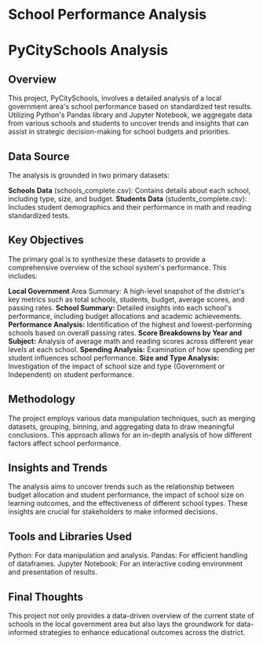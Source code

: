 # School Performance Analysis

# PyCitySchools Analysis 

## Overview

This project, PyCitySchools, involves a detailed analysis of a local government area's school performance based on standardized test results. Utilizing Python's Pandas library and Jupyter Notebook, we aggregate data from various schools and students to uncover trends and insights that can assist in strategic decision-making for school budgets and priorities.

## Data Source

The analysis is grounded in two primary datasets:

**Schools Data** (schools_complete.csv): Contains details about each school, including type, size, and budget.
**Students Data** (students_complete.csv): Includes student demographics and their performance in math and reading standardized tests.

## Key Objectives

The primary goal is to synthesize these datasets to provide a comprehensive overview of the school system's performance. This includes:

**Local Government** Area Summary: A high-level snapshot of the district's key metrics such as total schools, students, budget, average scores, and passing rates.
**School Summary:** Detailed insights into each school's performance, including budget allocations and academic achievements.
**Performance Analysis:** Identification of the highest and lowest-performing schools based on overall passing rates.
**Score Breakdowns by Year and Subject:** Analysis of average math and reading scores across different year levels at each school.
**Spending Analysis:** Examination of how spending per student influences school performance.
**Size and Type Analysis:** Investigation of the impact of school size and type (Government or Independent) on student performance.

## Methodology

The project employs various data manipulation techniques, such as merging datasets, grouping, binning, and aggregating data to draw meaningful conclusions. This approach allows for an in-depth analysis of how different factors affect school performance.

## Insights and Trends

The analysis aims to uncover trends such as the relationship between budget allocation and student performance, the impact of school size on learning outcomes, and the effectiveness of different school types. These insights are crucial for stakeholders to make informed decisions.

## Tools and Libraries Used

Python: For data manipulation and analysis.
Pandas: For efficient handling of dataframes.
Jupyter Notebook: For an interactive coding environment and presentation of results.

## Final Thoughts

This project not only provides a data-driven overview of the current state of schools in the local government area but also lays the groundwork for data-informed strategies to enhance educational outcomes across the district.
